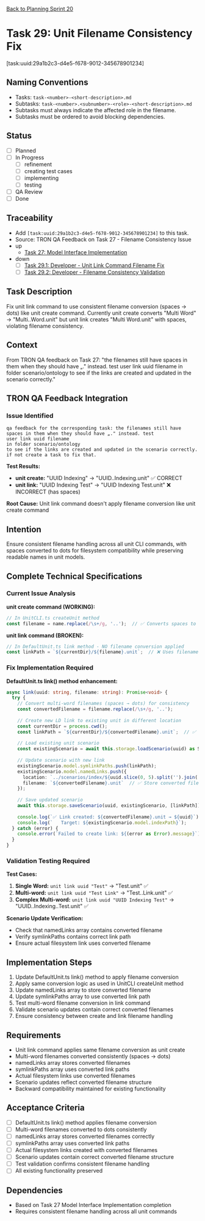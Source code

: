 [Back to Planning Sprint 20](./planning.md)

# Task 29: Unit Filename Consistency Fix
[task:uuid:29a1b2c3-d4e5-f678-9012-345678901234]

## Naming Conventions
- Tasks: `task-<number>-<short-description>.md`
- Subtasks: `task-<number>.<subnumber>-<role>-<short-description>.md`
- Subtasks must always indicate the affected role in the filename.
- Subtasks must be ordered to avoid blocking dependencies.

## Status
- [ ] Planned
- [ ] In Progress
  - [ ] refinement
  - [ ] creating test cases
  - [ ] implementing
  - [ ] testing
- [ ] QA Review
- [ ] Done

## Traceability
- Add `[task:uuid:29a1b2c3-d4e5-f678-9012-345678901234]` to this task.
- Source: TRON QA Feedback on Task 27 - Filename Consistency Issue
- up
  - [Task 27: Model Interface Implementation](./task-27-model-interface-implementation.md)
- down
  - [ ] [Task 29.1: Developer - Unit Link Command Filename Fix](./task-29.1-developer-unit-link-filename-fix.md)
  - [ ] [Task 29.2: Developer - Filename Consistency Validation](./task-29.2-developer-filename-consistency-validation.md)

## Task Description
Fix unit link command to use consistent filename conversion (spaces → dots) like unit create command. Currently unit create converts "Multi Word" → "Multi..Word.unit" but unit link creates "Multi Word.unit" with spaces, violating filename consistency.

## Context
From TRON QA feedback on Task 27: "the filenames still have spaces in them when they should have „." instead. test user link uuid filename in folder scenario/ontology to see if the links are created and updated in the scenario correctly."

## TRON QA Feedback Integration
### Issue Identified
```quote
qa feedback for the corresponding task: the filenames still have spaces in them when they should have „." instead. test
user link uuid filename 
in folder scenario/ontology
to see if the links are created and updated in the scenario correctly. if not create a task to fix that.
```

**Test Results:**
- **unit create:** "UUID Indexing" → "UUID..Indexing.unit" ✅ CORRECT
- **unit link:** "UUID Indexing Test" → "UUID Indexing Test.unit" ❌ INCORRECT (has spaces)

**Root Cause:** Unit link command doesn't apply filename conversion like unit create command

## Intention
Ensure consistent filename handling across all unit CLI commands, with spaces converted to dots for filesystem compatibility while preserving readable names in unit models.

## Complete Technical Specifications

### Current Issue Analysis
**unit create command (WORKING):**
```typescript
// In UnitCLI.ts createUnit method
const filename = name.replace(/\s+/g, '..');  // ✅ Converts spaces to dots
```

**unit link command (BROKEN):**
```typescript
// In DefaultUnit.ts link method - NO filename conversion applied
const linkPath = `${currentDir}/${filename}.unit`;  // ❌ Uses filename as-is with spaces
```

### Fix Implementation Required

**DefaultUnit.ts link() method enhancement:**
```typescript
async link(uuid: string, filename: string): Promise<void> {
  try {
    // Convert multi-word filenames (spaces → dots) for consistency
    const convertedFilename = filename.replace(/\s+/g, '..');
    
    // Create new LD link to existing unit in different location
    const currentDir = process.cwd();
    const linkPath = `${currentDir}/${convertedFilename}.unit`;  // ✅ Use converted filename
    
    // Load existing unit scenario
    const existingScenario = await this.storage.loadScenario(uuid) as Scenario<UnitModel>;
    
    // Update scenario with new link
    existingScenario.model.symlinkPaths.push(linkPath);
    existingScenario.model.namedLinks.push({
      location: `../scenarios/index/${uuid.slice(0, 5).split('').join('/')}/${uuid}.scenario.json`,
      filename: `${convertedFilename}.unit`  // ✅ Store converted filename
    });
    
    // Save updated scenario
    await this.storage.saveScenario(uuid, existingScenario, [linkPath]);
    
    console.log(`✅ Link created: ${convertedFilename}.unit → ${uuid}`);
    console.log(`   Target: ${existingScenario.model.indexPath}`);
  } catch (error) {
    console.error(`Failed to create link: ${(error as Error).message}`);
  }
}
```

### Validation Testing Required

**Test Cases:**
1. **Single Word:** `unit link uuid "Test"` → "Test.unit" ✅
2. **Multi-word:** `unit link uuid "Test Link"` → "Test..Link.unit" ✅
3. **Complex Multi-word:** `unit link uuid "UUID Indexing Test"` → "UUID..Indexing..Test.unit" ✅

**Scenario Update Verification:**
- Check that namedLinks array contains converted filename
- Verify symlinkPaths contains correct link path
- Ensure actual filesystem link uses converted filename

## Implementation Steps
1. Update DefaultUnit.ts link() method to apply filename conversion
2. Apply same conversion logic as used in UnitCLI createUnit method
3. Update namedLinks array to store converted filename
4. Update symlinkPaths array to use converted link path
5. Test multi-word filename conversion in link command
6. Validate scenario updates contain correct converted filenames
7. Ensure consistency between create and link filename handling

## Requirements
- Unit link command applies same filename conversion as unit create
- Multi-word filenames converted consistently (spaces → dots)
- namedLinks array stores converted filenames
- symlinkPaths array uses converted link paths
- Actual filesystem links use converted filenames
- Scenario updates reflect converted filename structure
- Backward compatibility maintained for existing functionality

## Acceptance Criteria
- [ ] DefaultUnit.ts link() method applies filename conversion
- [ ] Multi-word filenames converted to dots consistently
- [ ] namedLinks array stores converted filenames correctly
- [ ] symlinkPaths array uses converted link paths
- [ ] Actual filesystem links created with converted filenames
- [ ] Scenario updates contain correct converted filename structure
- [ ] Test validation confirms consistent filename handling
- [ ] All existing functionality preserved

## Dependencies
- Based on Task 27 Model Interface Implementation completion
- Requires consistent filename handling across all unit commands